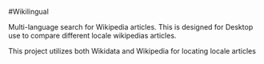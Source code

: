 #Wikilingual

Multi-language search for Wikipedia articles. This is designed for Desktop use to compare different locale wikipedias articles.

This project utilizes both Wikidata and Wikipedia for locating locale articles
